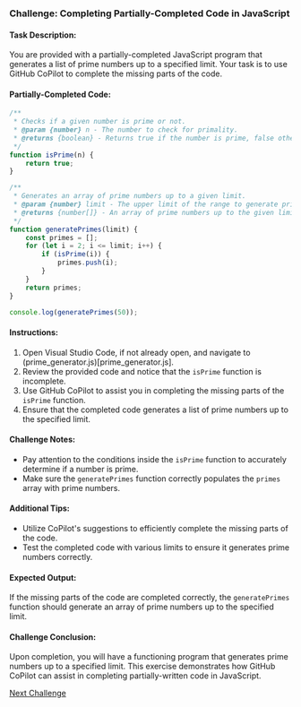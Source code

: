 ### Challenge: Completing Partially-Completed Code in JavaScript

#### Task Description:
You are provided with a partially-completed JavaScript program that generates a list of prime numbers up to a specified limit. Your task is to use GitHub CoPilot to complete the missing parts of the code.

#### Partially-Completed Code:
```javascript
/**
 * Checks if a given number is prime or not.
 * @param {number} n - The number to check for primality.
 * @returns {boolean} - Returns true if the number is prime, false otherwise.
 */
function isPrime(n) {
    return true;
}

/**
 * Generates an array of prime numbers up to a given limit.
 * @param {number} limit - The upper limit of the range to generate primes for.
 * @returns {number[]} - An array of prime numbers up to the given limit.
 */
function generatePrimes(limit) {
    const primes = [];
    for (let i = 2; i <= limit; i++) {
        if (isPrime(i)) {
            primes.push(i);
        }
    }
    return primes;
}

console.log(generatePrimes(50));
```

#### Instructions:
1. Open Visual Studio Code, if not already open, and navigate to (prime_generator.js)[prime_generator.js].
2. Review the provided code and notice that the `isPrime` function is incomplete.
3. Use GitHub CoPilot to assist you in completing the missing parts of the `isPrime` function.
4. Ensure that the completed code generates a list of prime numbers up to the specified limit.

#### Challenge Notes:
- Pay attention to the conditions inside the `isPrime` function to accurately determine if a number is prime.
- Make sure the `generatePrimes` function correctly populates the `primes` array with prime numbers.

#### Additional Tips:
- Utilize CoPilot's suggestions to efficiently complete the missing parts of the code.
- Test the completed code with various limits to ensure it generates prime numbers correctly.

#### Expected Output:
If the missing parts of the code are completed correctly, the `generatePrimes` function should generate an array of prime numbers up to the specified limit.

#### Challenge Conclusion:
Upon completion, you will have a functioning program that generates prime numbers up to a specified limit. This exercise demonstrates how GitHub CoPilot can assist in completing partially-written code in JavaScript.

[Next Challenge](05%20-%20Improving%20Code%20Maintainability%20-%20TypeScript.md)